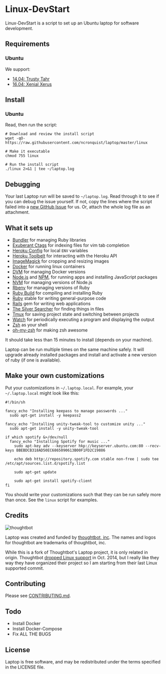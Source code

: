 Linux-DevStart
===============

Linux-DevStart is a script to set up an Ubuntu laptop for software development.

Requirements
------------

### Ubuntu

We support:

- [14.04: Trusty Tahr]
- [16.04: Xenial Xerus]

[14.04: Trusty Tahr]: https://wiki.ubuntu.com/TrustyTahr/ReleaseNotes
[16.04: Xenial Xerus]: https://wiki.ubuntu.com/XenialXerus/ReleaseNotes

Install
-------

### Ubuntu

Read, then run the script:

    # Download and review the install script
    wget -qO- https://raw.githubusercontent.com/ncronquist/laptop/master/linux

    # Make it executable
    chmod 755 linux

    # Run the install script
    ./linux 2>&1 | tee ~/laptop.log

Debugging
---------

Your last Laptop run will be saved to `~/laptop.log`. Read through it to see if
you can debug the issue yourself. If not, copy the lines where the script
failed into a [new GitHub
Issue](https://github.com/ncronquist/laptop/issues/new) for us. Or, attach the
whole log file as an attachment.

What it sets up
---------------

- [Bundler] for managing Ruby libraries
- [Exuberant Ctags] for indexing files for vim tab completion
- [Heroku Config] for local `ENV` variables
- [Heroku Toolbelt] for interacting with the Heroku API
- [ImageMagick] for cropping and resizing images
- [Docker] for running linux containers
- [DVM] for managing Docker versions
- [Node.js] and [NPM], for running apps and installing JavaScript packages
- [NVM] for managing versions of Node.js
- [Rbenv] for managing versions of Ruby
- [Ruby Build] for compiling and installing Ruby
- [Ruby] stable for writing general-purpose code
- [Rails] gem for writing web applications
- [The Silver Searcher] for finding things in files
- [Tmux] for saving project state and switching between projects
- [Watch] for periodically executing a program and displaying the output
- [Zsh] as your shell
- [oh-my-zsh] for making zsh awesome

[Bundler]: http://bundler.io/
[Exuberant Ctags]: http://ctags.sourceforge.net/
[Heroku Config]: https://github.com/ddollar/heroku-config
[Heroku Toolbelt]: https://toolbelt.heroku.com/
[ImageMagick]: http://www.imagemagick.org/
[Node.js]: http://nodejs.org/
[Docker]: https://www.docker.com/
[DVM]: https://github.com/getcarina/dvm
[NPM]: https://www.npmjs.org/
[NVM]: https://github.com/creationix/nvm
[Rbenv]: https://github.com/sstephenson/rbenv
[Ruby Build]: https://github.com/sstephenson/ruby-build
[Ruby]: https://www.ruby-lang.org/en/
[Rails]: https://github.com/rails/rails/tree/v4.2.6
[The Silver Searcher]: https://github.com/ggreer/the_silver_searcher
[Tmux]: http://tmux.sourceforge.net/
[Watch]: http://linux.die.net/man/1/watch
[Zsh]: http://www.zsh.org/
[oh-my-zsh]: https://github.com/robbyrussell/oh-my-zsh


It should take less than 15 minutes to install (depends on your machine).

Laptop can be run multiple times on the same machine safely. It will upgrade
already installed packages and install and activate a new version of ruby (if
one is available).

Make your own customizations
----------------------------

Put your customizations in `~/.laptop.local`. For example, your
`~/.laptop.local` might look like this:

    #!/bin/sh

    fancy_echo "Installing keepass to manage passwords ..."
      sudo apt-get install -y keepass2

    fancy_echo "Installing unity-tweak-tool to customize unity ..."
      sudo apt-get install -y unity-tweak-tool

    if which spotify &>/dev/null  
      fancy_echo "Installing Spotify for music ..."
        sudo apt-key adv --keyserver hkp://keyserver.ubuntu.com:80 --recv-keys BBEBDCB318AD50EC6865090613B00F1FD2C19886

        echo deb http://repository.spotify.com stable non-free | sudo tee /etc/apt/sources.list.d/spotify.list

        sudo apt-get update

        sudo apt-get install spotify-client
    fi

You should write your customizations such that they can be run safely more than
once. See the `linux` script for examples.

Credits
-------

![thoughtbot](http://thoughtbot.com/assets/tm/logo.png)

Laptop was created and funded by [thoughtbot, inc](http://thoughtbot.com/community).
The names and logos for thoughtbot are trademarks of thoughtbot, inc.

While this is a fork of Thoughtbot's Laptop project, it is only related in origin.
Thoughtbot [dropped Linux support] in Oct. 2014, but I really like they way
they have organized their project so I am starting from their last Linux supported
commit.

[dropped Linux support]: https://github.com/thoughtbot/laptop/commit/91048f3f96f0d2d14c1106f746dd51c417a26e30

Contributing
------------

Please see [CONTRIBUTING.md](https://github.com/thoughtbot/laptop/blob/master/CONTRIBUTING.md).

Todo
----
- Install Docker
- Install Docker-Compose
- Fix ALL THE BUGS

License
-------

Laptop is free software, and may be redistributed under the terms specified in the LICENSE file.
